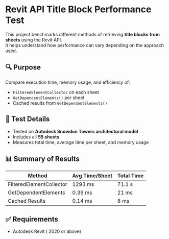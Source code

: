 # Revit API Title Block Performance Test

This project benchmarks different methods of retrieving **title blocks from sheets** using the Revit API.  
It helps understand how performance can vary depending on the approach used.

## 🔍 Purpose

Compare execution time, memory usage, and efficiency of:

- `FilteredElementCollector` on each sheet
- `GetDependentElements()` per sheet
- Cached results from `GetDependentElements()`

## 🧪 Test Details

- Tested on **Autodesk Snowdon Towers architectural model**
- Includes all **55 sheets**
- Measures total time, average time per sheet, and memory usage

## 📊 Summary of Results

| Method | Avg Time/Sheet | Total Time |
|--------|----------------|------------|
| FilteredElementCollector | 1293 ms | 71.1 s | 
| GetDependentElements     | 0.39 ms  | 21 ms  | 
| Cached Results           | 0.14 ms  | 8 ms   | 


## ✅ Requirements

- Autodesk Revit ( 2020 or above)


